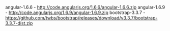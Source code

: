 angular-1.6.6 - http://code.angularjs.org/1.6.6/angular-1.6.6.zip
angular-1.6.9 - http://code.angularjs.org/1.6.9/angular-1.6.9.zip
bootstrap-3.3.7 - https://github.com/twbs/bootstrap/releases/download/v3.3.7/bootstrap-3.3.7-dist.zip